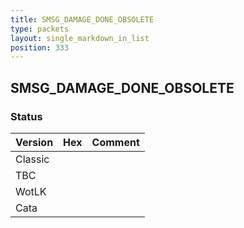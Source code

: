 ```yaml
---
title: SMSG_DAMAGE_DONE_OBSOLETE
type: packets
layout: single_markdown_in_list
position: 333
---
```


## SMSG_DAMAGE_DONE_OBSOLETE

### Status

Version | Hex | Comment
---------- | ---------- | ---------- 
Classic |  |  
TBC |  |  
WotLK |  |  
Cata |  |  
